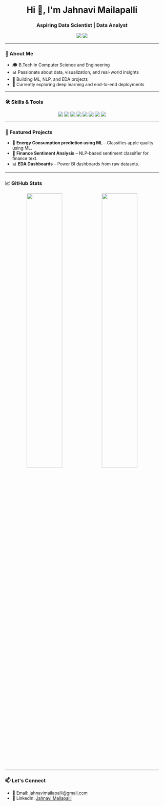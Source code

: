 <h1 align="center">Hi 👋, I'm Jahnavi Mailapalli</h1>
<h3 align="center">Aspiring Data Scientist | Data Analyst </h3>

<p align="center">
  <a href="mailto:jahnavimailapalli@gmail.com"><img src="https://img.shields.io/badge/Email-D14836?style=flat-square&logo=gmail&logoColor=white" /></a>
  <a href="[[https://www.linkedin.com/in/seeram-murali-ganesh-9a6b62258/](https://www.linkedin.com/in/mailapalli-jahnavi?utm_source=share&utm_campaign=share_via&utm_content=profile&utm_medium=android_app]" target="_blank"><img src="https://img.shields.io/badge/LinkedIn-0077B5?style=flat-square&logo=linkedin&logoColor=white" /></a>
</p>

---

### 🧠 About Me
- 🎓 B.Tech in Computer Science and Engineering  
- 📊 Passionate about data, visualization, and real-world insights  
- 🤖 Building ML, NLP, and EDA projects  
- 🌱 Currently exploring deep learning and end-to-end deployments

---

### 🛠️ Skills & Tools

<p align="center">
  <img src="https://img.shields.io/badge/Python-3776AB?style=for-the-badge&logo=python&logoColor=white" />
  <img src="https://img.shields.io/badge/SQL-003B57?style=for-the-badge&logo=mysql&logoColor=white" />
  <img src="https://img.shields.io/badge/Pandas-150458?style=for-the-badge&logo=pandas&logoColor=white" />
  <img src="https://img.shields.io/badge/Numpy-013243?style=for-the-badge&logo=numpy&logoColor=white" />
  <img src="https://img.shields.io/badge/Scikit--learn-F7931E?style=for-the-badge&logo=scikit-learn&logoColor=white" />
  <img src="https://img.shields.io/badge/Machine%20Learning-FFC107?style=for-the-badge&logo=tensorflow&logoColor=black" />
  <img src="https://img.shields.io/badge/NLP-8E44AD?style=for-the-badge&logo=spacy&logoColor=white" />
  <img src="https://img.shields.io/badge/Power%20BI-F2C811?style=for-the-badge&logo=powerbi&logoColor=black" />
</p>

---

### 📌 Featured Projects
- 🍎 **Energy Consumption prediction using ML** – Classifies apple quality using ML.
- 💬 **Finance Sentiment Analysis** – NLP-based sentiment classifier for finance text.
- 📊 **EDA Dashboards** – Power BI dashboards from raw datasets.

---

### 📈 GitHub Stats

<p align="center">
  <img src="https://github-readme-stats.vercel.app/api?username=jahnavimailapalli&show_icons=true&theme=tokyonight" width="48%" />
  <img src="https://github-readme-stats.vercel.app/api/top-langs/?username=jahnavimailapalli&layout=compact&theme=tokyonight" width="48%" />
</p>

---

### 📫 Let's Connect
- 📧 Email: jahnavimailapalli@gmail.com  
- 💼 LinkedIn: [Jahnavi Mailapalli]()  


